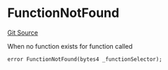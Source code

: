 # FunctionNotFound
[Git Source](https://github.com/thrackle-io/forte-rules-engine/blob/6b9ac124d2cb0fe47a8b5c261a1dd458067f45ea/src/client/token/handler/diamond/HandlerDiamond.sol)

When no function exists for function called


```solidity
error FunctionNotFound(bytes4 _functionSelector);
```

